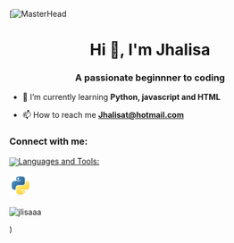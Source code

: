 [![MasterHead](https://camo.githubusercontent.com/5ddf73ad3a205111cf8c686f687fc216c2946a75005718c8da5b837ad9de78c9/68747470733a2f2f7468756d62732e6766796361742e636f6d2f4576696c4e657874446576696c666973682d736d616c6c2e676966) 
<h1 align="center">Hi 👋, I'm Jhalisa</h1>
<h3 align="center">A passionate beginnner to coding</h3>

- 🌱 I’m currently learning **Python, javascript and HTML**
  
- 📫 How to reach me **Jhalisat@hotmail.com**

<h3 align="left">Connect with me:</h3>
<p align="left">
<a href="https://linkedin.com/in/jhalisat" target="blank"><img align="center" src=

<h3 align="left">Languages and Tools:</h3>
<p align="left"> <a href="https://www.python.org" target="_blank" rel="noreferrer"> <img src="https://raw.githubusercontent.com/devicons/devicon/master/icons/python/python-original.svg" alt="python" width="40" height="40"/> </a> </p>

<p><img align="center" src="https://github-readme-stats.vercel.app/api/top-langs?username=jlisaaa&show_icons=true&locale=en&layout=compact" alt="jlisaaa" /></p>
)


<!---
JLisaaa/JLisaaa is a ✨ special ✨ repository because its `README.md` (this file) appears on your GitHub profile.
You can click the Preview link to take a look at your changes.
--->
